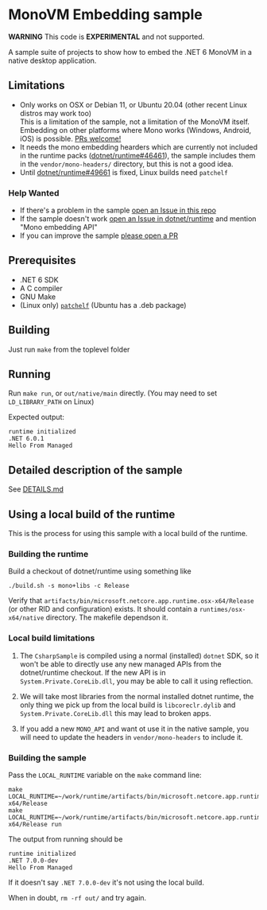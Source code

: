 # MonoVM Embedding sample #

**WARNING** This code is **EXPERIMENTAL** and not supported.

A sample suite of projects to show how to embed the .NET 6 MonoVM in a native desktop application.

## Limitations ##

* Only works on OSX or Debian 11, or Ubuntu 20.04 (other recent Linux distros may work too)  
   This is a limitation of the sample, not a limitation of the MonoVM itself.  Embedding on other platforms where Mono works (Windows, Android, iOS) is possible.  [PRs welcome!](https://github.com/lambdageek/monovm-embed-sample/compare)
* It needs the mono embedding hearders which are currently not included in the runtime packs ([dotnet/runtime#46461](https://github.com/dotnet/runtime/issues/46461)),
  the sample includes them in the `vendor/mono-headers/` directory, but this is not a good idea.
* Until [dotnet/runtime#49661](https://github.com/dotnet/runtime/issues/49661) is fixed, Linux builds need `patchelf`

### Help Wanted ###

* If there's a problem in the sample [open an Issue in this repo](https://github.com/lambdageek/monovm-embed-sample/issues/new/choose)
* If the sample doesn't work [open an Issue in dotnet/runtime](https://github.com/dotnet/runtime/issues/new/choose) and mention "Mono embedding API"
* If you can improve the sample [please open a PR](https://github.com/lambdageek/monovm-embed-sample/compare)

## Prerequisites ##

* .NET 6 SDK
* A C compiler
* GNU Make
* (Linux only) [`patchelf`](https://github.com/NixOS/patchelf) (Ubuntu has a .deb package)

## Building ##

Just run `make` from the toplevel folder

## Running ##

Run `make run`, or `out/native/main` directly. (You may need to set `LD_LIBRARY_PATH` on Linux)

Expected output:

```console
runtime initialized
.NET 6.0.1
Hello From Managed
```

## Detailed description of the sample ##

See [DETAILS.md](DETAILS.md)

## Using a local build of the runtime ##

This is the process for using this sample with a local build of the runtime.

### Building the runtime ###

Build a checkout of dotnet/runtime using something like

```console
./build.sh -s mono+libs -c Release
```

Verify that `artifacts/bin/microsoft.netcore.app.runtime.osx-x64/Release` (or
other RID and configuration) exists.  It should contain a
`runtimes/osx-x64/native` directory.  The makefile dependson it.

### Local build limitations ###

1. The `CsharpSample` is compiled using a normal (installed) `dotnet` SDK, so
it won't be able to directly use any new managed APIs from the dotnet/runtime
checkout.  If the new API is in `System.Private.CoreLib.dll`, you may be able
to call it using reflection.

2. We will take most libraries from the normal installed dotnet runtime, the
only thing we pick up from the local build is `libcoreclr.dylib` and
`System.Private.CoreLib.dll` this may lead to broken apps.

3. If you add a new `MONO_API` and want ot use it in the native sample, you
   will need to update the headers in `vendor/mono-headers` to include it.

### Building the sample ###

Pass the `LOCAL_RUNTIME` variable on the `make` command line:

```console
make LOCAL_RUNTIME=~/work/runtime/artifacts/bin/microsoft.netcore.app.runtime.osx-x64/Release
make LOCAL_RUNTIME=~/work/runtime/artifacts/bin/microsoft.netcore.app.runtime.osx-x64/Release run
```

The output from running should be

```console
runtime initialized
.NET 7.0.0-dev
Hello From Managed
```

If it doesn't say `.NET 7.0.0-dev` it's not using the local build.

When in doubt, `rm -rf out/` and try again.
